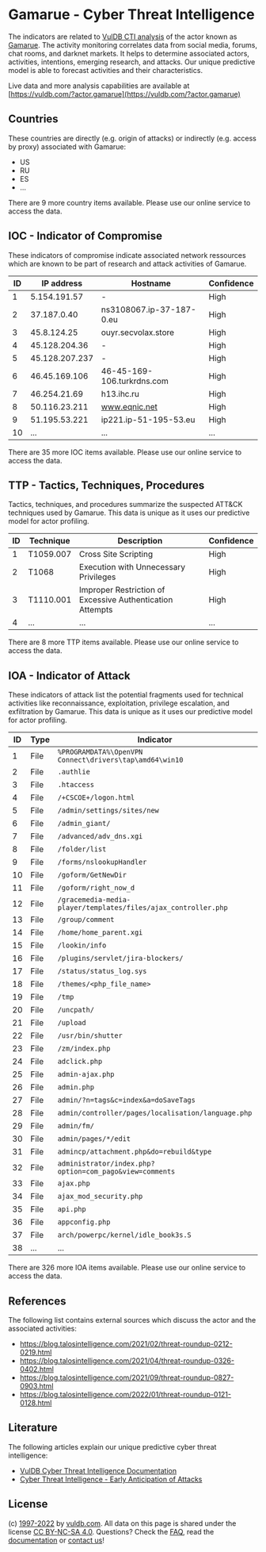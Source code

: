 # Gamarue - Cyber Threat Intelligence

The indicators are related to [VulDB CTI analysis](https://vuldb.com/?kb.cti) of the actor known as [Gamarue](https://vuldb.com/?actor.gamarue). The activity monitoring correlates data from social media, forums, chat rooms, and darknet markets. It helps to determine associated actors, activities, intentions, emerging research, and attacks. Our unique predictive model is able to forecast activities and their characteristics.

Live data and more analysis capabilities are available at [https://vuldb.com/?actor.gamarue](https://vuldb.com/?actor.gamarue)

## Countries

These countries are directly (e.g. origin of attacks) or indirectly (e.g. access by proxy) associated with Gamarue:

* US
* RU
* ES
* ...

There are 9 more country items available. Please use our online service to access the data.

## IOC - Indicator of Compromise

These indicators of compromise indicate associated network ressources which are known to be part of research and attack activities of Gamarue.

ID | IP address | Hostname | Confidence
-- | ---------- | -------- | ----------
1 | 5.154.191.57 | - | High
2 | 37.187.0.40 | ns3108067.ip-37-187-0.eu | High
3 | 45.8.124.25 | ouyr.secvolax.store | High
4 | 45.128.204.36 | - | High
5 | 45.128.207.237 | - | High
6 | 46.45.169.106 | 46-45-169-106.turkrdns.com | High
7 | 46.254.21.69 | h13.ihc.ru | High
8 | 50.116.23.211 | www.eqnic.net | High
9 | 51.195.53.221 | ip221.ip-51-195-53.eu | High
10 | ... | ... | ...

There are 35 more IOC items available. Please use our online service to access the data.

## TTP - Tactics, Techniques, Procedures

Tactics, techniques, and procedures summarize the suspected ATT&CK techniques used by Gamarue. This data is unique as it uses our predictive model for actor profiling.

ID | Technique | Description | Confidence
-- | --------- | ----------- | ----------
1 | T1059.007 | Cross Site Scripting | High
2 | T1068 | Execution with Unnecessary Privileges | High
3 | T1110.001 | Improper Restriction of Excessive Authentication Attempts | High
4 | ... | ... | ...

There are 8 more TTP items available. Please use our online service to access the data.

## IOA - Indicator of Attack

These indicators of attack list the potential fragments used for technical activities like reconnaissance, exploitation, privilege escalation, and exfiltration by Gamarue. This data is unique as it uses our predictive model for actor profiling.

ID | Type | Indicator | Confidence
-- | ---- | --------- | ----------
1 | File | `%PROGRAMDATA%\OpenVPN Connect\drivers\tap\amd64\win10` | High
2 | File | `.authlie` | Medium
3 | File | `.htaccess` | Medium
4 | File | `/+CSCOE+/logon.html` | High
5 | File | `/admin/settings/sites/new` | High
6 | File | `/admin_giant/` | High
7 | File | `/advanced/adv_dns.xgi` | High
8 | File | `/folder/list` | Medium
9 | File | `/forms/nslookupHandler` | High
10 | File | `/goform/GetNewDir` | High
11 | File | `/goform/right_now_d` | High
12 | File | `/gracemedia-media-player/templates/files/ajax_controller.php` | High
13 | File | `/group/comment` | High
14 | File | `/home/home_parent.xgi` | High
15 | File | `/lookin/info` | Medium
16 | File | `/plugins/servlet/jira-blockers/` | High
17 | File | `/status/status_log.sys` | High
18 | File | `/themes/<php_file_name>` | High
19 | File | `/tmp` | Low
20 | File | `/uncpath/` | Medium
21 | File | `/upload` | Low
22 | File | `/usr/bin/shutter` | High
23 | File | `/zm/index.php` | High
24 | File | `adclick.php` | Medium
25 | File | `admin-ajax.php` | High
26 | File | `admin.php` | Medium
27 | File | `admin/?n=tags&c=index&a=doSaveTags` | High
28 | File | `admin/controller/pages/localisation/language.php` | High
29 | File | `admin/fm/` | Medium
30 | File | `admin/pages/*/edit` | High
31 | File | `admincp/attachment.php&do=rebuild&type` | High
32 | File | `administrator/index.php?option=com_pago&view=comments` | High
33 | File | `ajax.php` | Medium
34 | File | `ajax_mod_security.php` | High
35 | File | `api.php` | Low
36 | File | `appconfig.php` | High
37 | File | `arch/powerpc/kernel/idle_book3s.S` | High
38 | ... | ... | ...

There are 326 more IOA items available. Please use our online service to access the data.

## References

The following list contains external sources which discuss the actor and the associated activities:

* https://blog.talosintelligence.com/2021/02/threat-roundup-0212-0219.html
* https://blog.talosintelligence.com/2021/04/threat-roundup-0326-0402.html
* https://blog.talosintelligence.com/2021/09/threat-roundup-0827-0903.html
* https://blog.talosintelligence.com/2022/01/threat-roundup-0121-0128.html

## Literature

The following articles explain our unique predictive cyber threat intelligence:

* [VulDB Cyber Threat Intelligence Documentation](https://vuldb.com/?kb.cti)
* [Cyber Threat Intelligence - Early Anticipation of Attacks](https://www.scip.ch/en/?labs.20201022)

## License

(c) [1997-2022](https://vuldb.com/?kb.changelog) by [vuldb.com](https://vuldb.com/?kb.about). All data on this page is shared under the license [CC BY-NC-SA 4.0](https://creativecommons.org/licenses/by-nc-sa/4.0/). Questions? Check the [FAQ](https://vuldb.com/?kb.faq), read the [documentation](https://vuldb.com/?kb) or [contact us](https://vuldb.com/?contact)!
